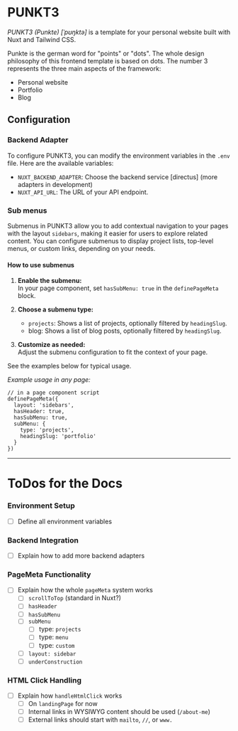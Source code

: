 # PUNKT3

*PUNKT3 (Punkte) [ˈpʊŋktə]* is a template for your personal website built with Nuxt and Tailwind CSS.

Punkte is the german word for "points" or "dots".
The whole design philosophy of this frontend template is based on dots.
The number 3 represents the three main aspects of the framework:
- Personal website
- Portfolio
- Blog

## Configuration

### Backend Adapter
To configure PUNKT3, you can modify the environment variables in the `.env` file. Here are the available variables:

- `NUXT_BACKEND_ADAPTER`: Choose the backend service [directus] (more adapters in development)
- `NUXT_API_URL`: The URL of your API endpoint.

### Sub menus

Submenus in PUNKT3 allow you to add contextual navigation to your pages with the layout `sidebars`, making it easier for users to explore related content. You can configure submenus to display project lists, top-level menus, or custom links, depending on your needs.

#### How to use submenus

1. **Enable the submenu:**  
    In your page component, set `hasSubMenu: true` in the `definePageMeta` block.

2. **Choose a submenu type:**  
    - `projects`: Shows a list of projects, optionally filtered by `headingSlug`.
    - blog: Shows a list of blog posts, optionally filtered by `headingSlug`.
3. **Customize as needed:**  
    Adjust the submenu configuration to fit the context of your page.

See the examples below for typical usage.

*Example usage in any page:*
```
// in a page component script
definePageMeta({
  layout: 'sidebars',
  hasHeader: true,
  hasSubMenu: true,
  subMenu: {
    type: 'projects',
    headingSlug: 'portfolio'
  }
})
```


---
# ToDos for the Docs

###  Environment Setup
- [ ] Define all environment variables

###  Backend Integration
- [ ] Explain how to add more backend adapters

###  PageMeta Functionality
- [ ] Explain how the whole `pageMeta` system works
  - [ ] `scrollToTop` (standard in Nuxt?)
  - [ ] `hasHeader`
  - [ ] `hasSubMenu`
  - [ ] `subMenu`
    - [ ] type: `projects`
    - [ ] type: `menu`
    - [ ] type: `custom`
  - [ ] `layout: sidebar`
  - [ ] `underConstruction`

###  HTML Click Handling
- [ ] Explain how `handleHtmlClick` works
  - [ ] On `landingPage` for now
  - [ ] Internal links in WYSIWYG content should be used (`/about-me`)
  - [ ] External links should start with `mailto`, `//`, or `www.`
